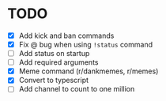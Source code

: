 # TODO

-   [x] Add kick and ban commands
-   [x] Fix @ bug when using `!status` command
-   [ ] Add status on startup
-   [ ] Add required arguments
-   [x] Meme command (r/dankmemes, r/memes)
-   [x] Convert to typescript
-   [ ] Add channel to count to one million
